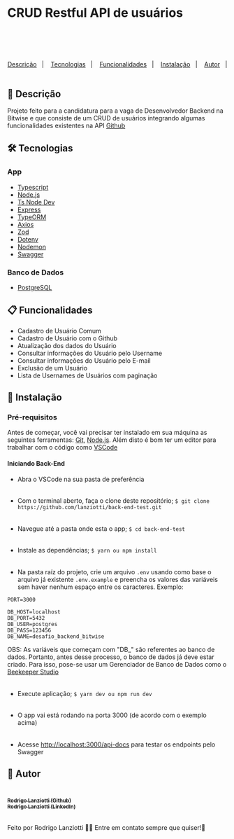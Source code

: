 # CRUD Restful API de usuários 

<h1 align="center">
  <br />
  <a href="https://www.linkedin.com/in/matheus-teodoro-7bb92818a/">
  </a>
</h1>
<p align="center">
  <a href="#page_facing_up-descrição">Descrição</a>&nbsp;&nbsp;&nbsp;|&nbsp;&nbsp;&nbsp;
  <a href="#-tecnologias">Tecnologias</a>&nbsp;&nbsp;&nbsp;|&nbsp;&nbsp;&nbsp;
    <a href="#clipboard-Funcionalidades">Funcionalidades</a>&nbsp;&nbsp;&nbsp;|&nbsp;&nbsp;&nbsp;
  <a href="#closed_book-instalação">Instalação</a>&nbsp;&nbsp;&nbsp;|&nbsp;&nbsp;&nbsp;
  <a href="#man-Autor">Autor</a>&nbsp;&nbsp;&nbsp;|&nbsp;&nbsp;&nbsp;
</p>

## :page_facing_up: Descrição

Projeto feito para a candidatura para a vaga de Desenvolvedor Backend na Bitwise e que consiste de um CRUD de usuários integrando algumas funcionalidades existentes na API <a href="https://docs.github.com/en/rest?apiVersion=2022-11-28">Github</a>

## 🛠 Tecnologias

### App

- [Typescript](https://www.typescriptlang.org/)
- [Node.js](https://nodejs.org/)
- [Ts Node Dev](https://www.npmjs.com/package/ts-node-dev)
- [Express](https://expressjs.com/pt-br/)
- [TypeORM](https://typeorm.io/)
- [Axios](https://axios-http.com/ptbr/docs/intro)
- [Zod](https://zod.dev/)
- [Dotenv](https://www.npmjs.com/package/dotenv)
- [Nodemon](https://github.com/remy/nodemon#nodemon)
- [Swagger](https://swagger.io/docs/)

### Banco de Dados

- [PostgreSQL](https://www.postgresql.org/docs/)

## :clipboard: Funcionalidades

- Cadastro de Usuário Comum
- Cadastro de Usuário com o Github
- Atualização dos dados do Usuário
- Consultar informações do Usuário pelo Username
- Consultar informações do Usuário pelo E-mail
- Exclusão de um Usuário
- Lista de Usernames de Usuários com paginação

## :closed_book: Instalação

### Pré-requisitos

Antes de começar, você vai precisar ter instalado em sua máquina as seguintes ferramentas:
[Git](https://git-scm.com), [Node.js](https://nodejs.org/en/).
Além disto é bom ter um editor para trabalhar com o código como [VSCode](https://code.visualstudio.com/)

#### Iniciando Back-End

- Abra o VSCode na sua pasta de preferência
######
- Com o terminal aberto, faça o clone deste repositório;
`$ git clone https://github.com/lanziotti/back-end-test.git`
######
- Navegue até a pasta onde esta o app;
`$ cd back-end-test`
######
- Instale as dependências;
`$ yarn ou npm install`
######
- Na pasta raíz do projeto, crie um arquivo `.env` usando como base o arquivo já existente `.env.example` e preencha os valores das variáveis sem haver nenhum espaço entre os caracteres. Exemplo:

```
PORT=3000

DB_HOST=localhost
DB_PORT=5432
DB_USER=postgres
DB_PASS=123456
DB_NAME=desafio_backend_bitwise
````
OBS: As variáveis que começam com "DB_" são referentes ao banco de dados. Portanto, antes desse processo, o banco de dados já deve estar criado. Para isso, pose-se usar um Gerenciador de Banco de Dados como o [Beekeeper Studio](https://www.beekeeperstudio.io/)
######

- Execute aplicação;
`$ yarn dev ou npm run dev`
######

- O app vai está rodando na porta 3000 (de acordo com o exemplo acima) 
######

- Acesse <http://localhost:3000/api-docs> para testar os endpoints pelo Swagger

## :man: Autor
<a href="https://github.com/lanziotti/">
 <br />
 <sub><b>Rodrigo Lanziotti (Github)</b></sub>
</a>
<a href="https://www.linkedin.com/in/rodrigo-lanziotti-16a64966/">
 <br />
 <sub><b>Rodrigo Lanziotti (LinkedIn)</b></sub>
</a>

######

Feito por Rodrigo Lanziotti :wave::wave: Entre em contato sempre que quiser!🚀


